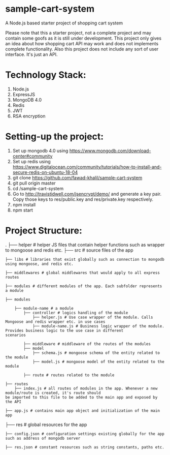 # sample-cart-system
A Node.js based starter project of shopping cart system

Please note that this a starter project, not a complete project and may contain some goofs as it is still under development. This project only gives an idea about how shopping cart API may work and does not implements complete functionality. Also this project does not include any sort of user interface. It's just an API.

# Technology Stack:
1. Node.js
2. ExpressJS
3. MongoDB 4.0
4. Redis
5. JWT
6. RSA encryption

# Setting-up the project:
1. Set up mongodb 4.0 using https://www.mongodb.com/download-center#community
2. Set up redis using https://www.digitalocean.com/community/tutorials/how-to-install-and-secure-redis-on-ubuntu-18-04
3. git clone https://github.com/fawad-khalil/sample-cart-system
4. git pull origin master
5. cd <download-path>/sample-cart-system
6. Go to http://travistidwell.com/jsencrypt/demo/ and generate a key pair. Copy those keys to res/public.key and res/private.key respectively.
7. npm install
8. npm start

# Project Structure:
.
├── helper # helper JS files that contain helper functions such as wrapper to mongoose and redis etc.
├── src # source files of the app

	├── libs # libraries that exist globally such as connection to mongodb using mongoose, and redis etc.

	├── middlewares # global middlewares that would apply to all express routes

	├── modules # different modules of the app. Each subfolder represents a module

	├── modules

		├── module-name # a module
			├── controller # logics handling of the module
				├── helper.js # Use case wrapper of the module. Calls Mongoose and redis wrapper etc. in use cases
				├── module-name.js # Business logic wrapper of the module. Provides business logic to the use case in different 							scenarios
				
			├── middleware # middleware of the routes of the modules
			├── model
				├── schema.js # mongoose schema of the entity related to the module
				├── model.js # mongoose model of the entity related to the module

			├── route # routes related to the module
	
	├── routes
		├── index.js # all routes of modules in the app. Whenever a new module/route is created, it's route should 									be imported to this file to be added to the main app and exposed by the API

	├── app.js # contains main app object and initialization of the main app

├── res # global resources for the app

	├── config.json # configuration settings existing globally for the app such as address of mongodb server

	├── res.json # constant resources such as string constants, paths etc.

